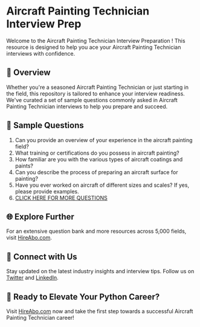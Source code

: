 # Aircraft Painting Technician Interview Prep

Welcome to the Aircraft Painting Technician Interview Preparation ! This resource is designed to help you ace your Aircraft Painting Technician interviews with confidence.

## 🚀 Overview

Whether you're a seasoned Aircraft Painting Technician or just starting in the field, this repository is tailored to enhance your interview readiness. We've curated a set of sample questions commonly asked in Aircraft Painting Technician interviews to help you prepare and succeed.

## 📝 Sample Questions

1. Can you provide an overview of your experience in the aircraft painting field?
2. What training or certifications do you possess in aircraft painting?
3. How familiar are you with the various types of aircraft coatings and paints?
4. Can you describe the process of preparing an aircraft surface for painting?
5. Have you ever worked on aircraft of different sizes and scales? If yes, please provide examples.
6. [CLICK HERE FOR MORE QUESTIONS](https://hireabo.com/job/14_3_14/Aircraft%20Painting%20Technician)

## 🌐 Explore Further

For an extensive question bank and more resources across 5,000 fields, visit [HireAbo.com](https://www.hireabo.com).

## 📱 Connect with Us

Stay updated on the latest industry insights and interview tips. Follow us on [Twitter](https://twitter.com/hireabo) and [LinkedIn](https://www.linkedin.com/in/hire-abo-3609972a8/).

## 🚀 Ready to Elevate Your Python Career?

Visit [HireAbo.com](https://www.hireabo.com) now and take the first step towards a successful Aircraft Painting Technician career!